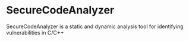 # SecureCodeAnalyzer

SecureCodeAnalyzer is a static and dynamic analysis tool for identifying vulnerabilities in C/C++
